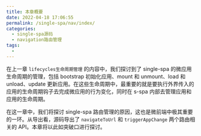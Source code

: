 ```yaml
---
title: 本章概要
date: 2022-04-18 17:06:55
permalink: /single-spa/nav/index/
categories:
  - single-spa源码
  - navigation路由管理
tags:
  - 
---
```


在上一章 `lifecycles生命周期管理` 的内容中，我们探讨到了 single-spa 的微应用生命周期的管理，包括 bootstrap 初始化应用、mount 和 unmount、load 和 unload、update 更新应用。在这些生命周期中，最重要的就是要执行外界传入的应用的生命周期钩子去完成微应用的行为变化，同时在 s-spa 内部去管理应用和应用的生命周期。

在这一章中，我们将探讨 single-spa 路由管理的原因，这也是微前端中极其重要的一环。从导出看，源码导出了 `navigateToUrl` 和 `triggerAppChange` 两个路由相关的 API。本章将以此如突破口进行探讨。

<!-- more -->
